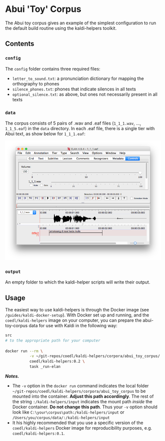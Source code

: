 # Abui 'Toy' Corpus

The Abui toy corpus gives an example of the simplest configuration to run the default build routine using the kaldi-helpers toolkit.

## Contents

### `config`

The `config` folder contains three required files:

- `letter_to_sound.txt`: a pronunciation dictionary for mapping the orthography to phones
- `silence_phones.txt`: phones that indicate silences in all texts
- `optional_silence.txt`: as above, but ones not necessarily present in all texts

### `data`

The corpus consists of 5 pairs of .wav and .eaf files (`1_1_1.wav`, ..., `1_1_5.eaf`) in the `data` directory. In each .eaf file, there is a single tier with Abui text, as show below for `1_1_1.eaf`:

![](../../docs/screenshots/abui-toy-corpus-eaf.png)

### `output`

An empty folder to which the kaldi-helper scripts will write their output.

## Usage

The easiest way to use kaldi-helpers is through the Docker image (see `/guides/kaldi-docker-setup`). With Docker set up and running, and the `coedl/kaldi-helpers` image on your computer, you can prepare the abui-toy-corpus data for use with Kaldi in the following way:

```bash
src
# to the appropriate path for your computer

docker run --rm \
           -v ~/git-repos/coedl/kaldi-helpers/corpora/abui_toy_corpus/:/kaldi-helpers/input \
           coedl/kaldi-helpers:0.2 \
           task _run-elan
```

***Notes.***

- The `-v` option in the `docker run` command indicates the local folder `~/git-repos/coedl/kaldi-helpers/corpora/abui_toy_corpus` to be mounted into the container. **Adjust this path accordingly**. The rest of the string `:/kaldi-helpers/input` indicates the mount path *inside* the Docker container. **Do not change this path**. Thus your `-v` option should look like `C:\your\corpus\path:/kaldi-helpers/input` or `/Users/you/corpus/data/:/kaldi-helpers/input`
- It his highly recommended that you use a specific version of the `coedl/kaldi-helpers` Docker image for reproducibility purposes, e.g. `coedl/kaldi-helpers:0.1`.
